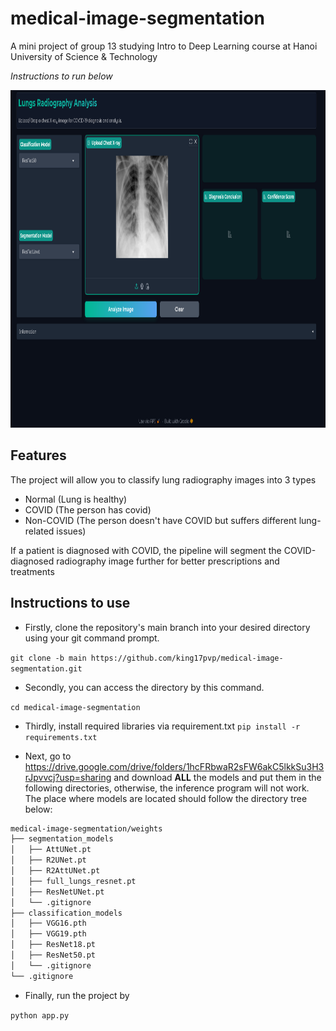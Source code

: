 # medical-image-segmentation
A mini project of group 13 studying Intro to Deep Learning course at Hanoi University of Science &amp; Technology

*Instructions to run below*

<p align="center">
  <img src="assets/UIOverview.png" alt = "UI" title = "Overview of the application" width="972" height="540">
</p>

## Features
The project will allow you to classify lung radiography images into 3 types

* Normal (Lung is healthy)
* COVID (The person has covid)
* Non-COVID (The person doesn't have COVID but suffers different lung-related issues)

If a patient is diagnosed with COVID, the pipeline will segment the COVID-diagnosed radiography image further for better prescriptions and treatments

## Instructions to use

* Firstly, clone the repository's main branch into your desired directory using your git command prompt.

```git clone -b main https://github.com/king17pvp/medical-image-segmentation.git```

* Secondly, you can access the directory by this command.

```cd medical-image-segmentation```

* Thirdly, install required libraries via requirement.txt
```pip install -r requirements.txt```

* Next, go to https://drive.google.com/drive/folders/1hcFRbwaR2sFW6akC5lkkSu3H3rJpvvcj?usp=sharing and download **ALL** the models and put them in the following directories, otherwise, the inference program will not work. The place where models are located should follow the directory tree below:
```md
medical-image-segmentation/weights
├── segmentation_models
│   ├── AttUNet.pt
│   ├── R2UNet.pt
│   ├── R2AttUNet.pt
│   ├── full_lungs_resnet.pt
│   ├── ResNetUNet.pt
│   └── .gitignore
├── classification_models
│   ├── VGG16.pth
│   ├── VGG19.pth
│   ├── ResNet18.pt
│   ├── ResNet50.pt
│   └── .gitignore
└── .gitignore
```

* Finally, run the project by 

```python app.py```
## 
